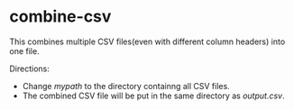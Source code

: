 # combine-csv
This combines multiple CSV files(even with different column headers) into one file.

Directions:
* Change *mypath* to the directory containng all CSV files.
* The combined CSV file will be put in the same directory as *output.csv*.
